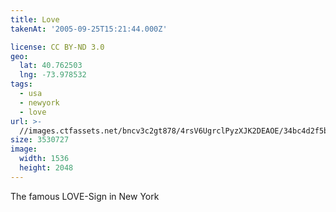 ```yaml
---
title: Love
takenAt: '2005-09-25T15:21:44.000Z'

license: CC BY-ND 3.0
geo:
  lat: 40.762503
  lng: -73.978532
tags:
  - usa
  - newyork
  - love
url: >-
  //images.ctfassets.net/bncv3c2gt878/4rsV6UgrclPyzXJK2DEAOE/34bc4d2f5bf0b396b4003a0a6a25bb00/love_4324828591_o
size: 3530727
image:
  width: 1536
  height: 2048
---
```


The famous LOVE-Sign in New York
